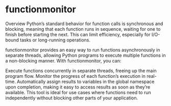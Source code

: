 # functionmonitor

Overview
Python’s standard behavior for function calls is synchronous and blocking, meaning that each function runs in sequence, waiting for one to finish before starting the next. This can limit efficiency, especially for I/O-bound tasks or long-running operations.

functionmonitor provides an easy way to run functions asynchronously in separate threads, allowing Python programs to execute multiple functions in a non-blocking manner. With functionmonitor, you can:

Execute functions concurrently in separate threads, freeing up the main program flow.
Monitor the progress of each function’s execution in real-time.
Automatically assign results to variables in the global namespace upon completion, making it easy to access results as soon as they’re available.
This tool is ideal for use cases where functions need to run independently without blocking other parts of your application.